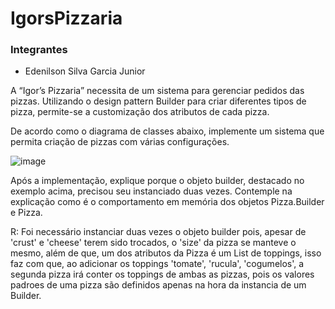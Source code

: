 # IgorsPizzaria

### Integrantes
- Edenilson Silva Garcia Junior

A “Igor’s Pizzaria” necessita de um sistema para gerenciar pedidos das pizzas. Utilizando o design pattern Builder
para criar diferentes tipos de pizza, permite-se a customização dos atributos de cada pizza.

De acordo como o diagrama de classes abaixo, implemente um sistema que permita criação de pizzas com várias
configurações.

![image](https://github.com/user-attachments/assets/4ae2b914-63d2-429a-96c8-377d87fbc46a)

Após a implementação, explique porque o objeto builder, destacado no exemplo acima, precisou seu instanciado duas vezes. Contemple na explicação como é o comportamento em memória dos objetos Pizza.Builder e Pizza.

R: Foi necessário instanciar duas vezes o objeto builder pois, apesar de 'crust' e 'cheese' terem sido trocados, o 'size' da pizza se manteve o mesmo, além de que, um dos atributos da Pizza é um List de toppings, isso faz com que, ao adicionar os toppings 'tomate', 'rucula', 'cogumelos', a segunda pizza irá conter os toppings de ambas as pizzas, pois os valores padroes de uma pizza são definidos apenas na hora da instancia de um Builder.
